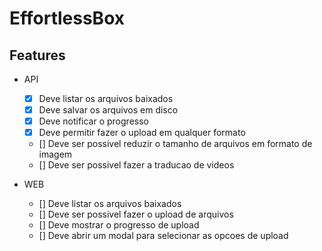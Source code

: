 # EffortlessBox

## Features

- API
  - [x] Deve listar os arquivos baixados
  - [x] Deve salvar os arquivos em disco
  - [x] Deve notificar o progresso
  - [x] Deve permitir fazer o upload em qualquer formato
  - [] Deve ser possivel reduzir o tamanho de arquivos em formato de imagem
  - [] Deve ser possivel fazer a traducao de videos

- WEB
  - [] Deve listar os arquivos baixados
  - [] Deve ser possivel fazer o upload de arquivos
  - [] Deve mostrar o progresso de upload
  - [] Deve abrir um modal para selecionar as opcoes de upload
